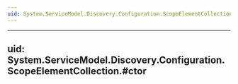 ```yaml
---
uid: System.ServiceModel.Discovery.Configuration.ScopeElementCollection
---
```


---
uid: System.ServiceModel.Discovery.Configuration.ScopeElementCollection.#ctor
---
